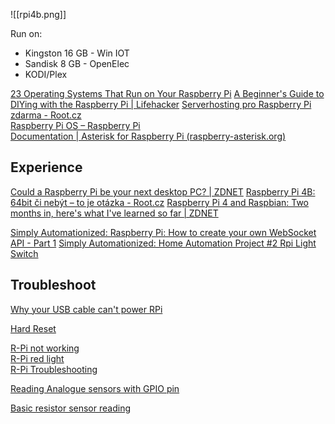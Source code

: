 ![[rpi4b.png]]

Run on:  
- Kingston 16 GB - Win IOT  
- Sandisk 8 GB - OpenElec  
- KODI/Plex

[23 Operating Systems That Run on Your Raspberry Pi](https://www.makeuseof.com/tag/7-operating-systems-you-can-run-with-raspberry-pi/)
[A Beginner's Guide to DIYing with the Raspberry Pi | Lifehacker](https://lifehacker.com/a-beginners-guide-to-diying-with-the-raspberry-pi-5976912)
[Serverhosting pro Raspberry Pi zdarma - Root.cz](https://www.root.cz/zpravicky/serverhosting-pro-raspberry-pi-zdarma/)  
[Raspberry Pi OS – Raspberry Pi](https://www.raspberrypi.org/software/)  
[Documentation | Asterisk for Raspberry Pi (raspberry-asterisk.org)](http://www.raspberry-asterisk.org/documentation/)
## Experience

[Could a Raspberry Pi be your next desktop PC? | ZDNET](https://www.zdnet.com/article/could-a-raspberry-pi-be-your-next-desktop-pc/)
[Raspberry Pi 4B: 64bit či nebýt – to je otázka - Root.cz](https://www.root.cz/clanky/raspberry-pi-4b-64bit-ci-nebyt-to-je-otazka/?utm_source=rss&utm_medium=text&utm_campaign=rss)
[Raspberry Pi 4 and Raspbian: Two months in, here's what I've learned so far | ZDNET](https://www.zdnet.com/article/raspberry-pi-4-and-raspbian-two-months-in-heres-what-ive-learned-so-far/#ftag=RSSbaffb68)

[Simply Automationized: Raspberry Pi: How to create your own WebSocket API - Part 1](http://simplyautomationized.blogspot.com/2015/09/raspberry-pi-create-websocket-api.html)
[Simply Automationized: Home Automation Project #2 Rpi Light Switch](http://simplyautomationized.blogspot.com/2013/09/home-automation-project-2-rpi-light.html)
## Troubleshoot

[Why your USB cable can't power RPi](https://lifehacker.com/why-your-usb-c-cable-cant-power-your-raspberry-pi-4-1842033826)  

[Hard Reset](https://raspberrypi.stackexchange.com/questions/1401/how-do-i-hard-reset-a-raspberry-pi)  
  
[R-Pi not working](https://www.raspberrypi.org/forums/viewtopic.php?p=437084#p437084)  
[R-Pi red light](https://stackoverflow.com/questions/27227280/raspberry-pi-red-light)  
[R-Pi Troubleshooting](https://elinux.org/R-Pi_Troubleshooting)  
  
[Reading Analogue sensors with GPIO pin](https://www.raspberrypi-spy.co.uk/2012/08/reading-analogue-sensors-with-one-gpio-pin/)  
  
[Basic resistor sensor reading](https://learn.adafruit.com/basic-resistor-sensor-reading-on-raspberry-pi/)  
  
